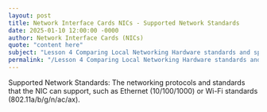 ```yaml
---
layout: post
title: Network Interface Cards NICs - Supported Network Standards
date: 2025-01-10 12:00:00 -0000
author: Network Interface Cards (NICs)
quote: "content here"
subject: "Lesson 4 Comparing Local Networking Hardware standards and specifications"
permalink: "/Lesson 4 Comparing Local Networking Hardware standards and specifications/Network Interface Cards (NICs)/Network Interface Cards NICs - Supported Network Standards"
---
```


Supported Network Standards: The networking protocols and standards that the NIC can support, such as Ethernet (10/100/1000) or Wi-Fi standards (802.11a/b/g/n/ac/ax).
